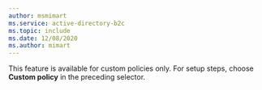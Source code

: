 ```yaml
---
author: msmimart
ms.service: active-directory-b2c
ms.topic: include
ms.date: 12/08/2020
ms.author: mimart
---
```

This feature is available for custom policies only. For setup steps, choose **Custom policy** in the preceding selector.